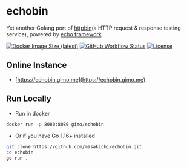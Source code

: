 # echobin

Yet another Golang port of [httpbin](https://httpbin.org/)(a HTTP request & response testing service), powered by [echo framework](https://echo.labstack.com/).

[![Docker Image Size (latest)](https://img.shields.io/docker/image-size/gimo/echobin?color=light-green&logo=docker&style=flat-square)](https://hub.docker.com/r/gimo/echobin)
[![GitHub Workflow Status](https://img.shields.io/github/workflow/status/masakichi/echobin/Run%20Tests?style=flat-square)](https://github.com/masakichi/echobin/actions)
[![License](http://img.shields.io/badge/license-mit-blue.svg?style=flat-square)](https://github.com/masakichi/echobin/blob/main/LICENSE)

## Online Instance

- [https://echobin.gimo.me](https://echobin.gimo.me)

## Run Locally

- Run in docker

```bash
docker run -p 8080:8080 gimo/echobin
```

- Or if you have Go 1.16+ installed

```bash
git clone https://github.com/masakichi/echobin.git
cd echobin
go run .
```
